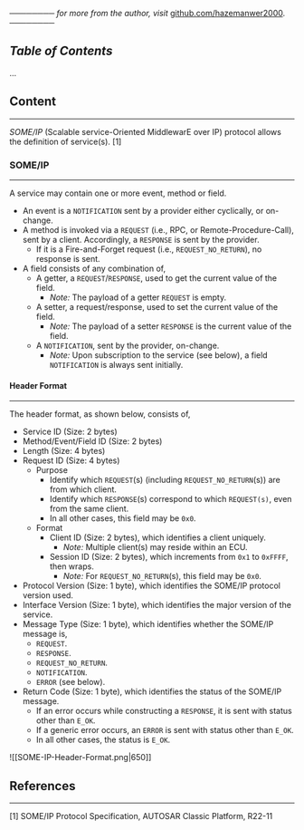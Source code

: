 ──────── *for more from the author, visit* [github.com/hazemanwer2000](https://github.com/hazemanwer2000). ────────
## *Table of Contents*
...
## Content
---
*SOME/IP* (Scalable service-Oriented MiddlewarE over IP) protocol allows the definition of service(s). [1]
### SOME/IP
---
A service may contain one or more event, method or field.
* An event is a `NOTIFICATION` sent by a provider either cyclically, or on-change.
* A method is invoked via a `REQUEST` (i.e., RPC, or Remote-Procedure-Call), sent by a client. Accordingly, a `RESPONSE` is sent by the provider.
	* If it is a Fire-and-Forget request (i.e., `REQUEST_NO_RETURN`), no response is sent.
* A field consists of any combination of,
	* A getter, a `REQUEST`/`RESPONSE`, used to get the current value of the field.
		* *Note:* The payload of a getter `REQUEST` is empty.
	* A setter, a request/response, used to set the current value of the field.
		* *Note:* The payload of a setter `RESPONSE` is the current value of the field.
	* A `NOTIFICATION`, sent by the provider, on-change.
		* *Note:* Upon subscription to the service (see below), a field `NOTIFICATION` is always sent initially.
#### Header Format
---
The header format, as shown below, consists of,
* Service ID (Size: 2 bytes)
* Method/Event/Field ID (Size: 2 bytes)
* Length (Size: 4 bytes)
* Request ID (Size: 4 bytes)
	* Purpose
		* Identify which `REQUEST`(s) (including `REQUEST_NO_RETURN`(s)) are from which client.
		* Identify which `RESPONSE`(s) correspond to which `REQUEST(s)`, even from the same client.
		* In all other cases, this field may be `0x0`.
	* Format
		* Client ID (Size: 2 bytes), which identifies a client uniquely.
			* *Note:* Multiple client(s) may reside within an ECU.
		* Session ID (Size: 2 bytes), which increments from `0x1` to `0xFFFF`, then wraps.
			* *Note:* For `REQUEST_NO_RETURN`(s), this field may be `0x0`.
* Protocol Version (Size: 1 byte), which identifies the SOME/IP protocol version used.
* Interface Version (Size: 1 byte), which identifies the major version of the service.
* Message Type (Size: 1 byte), which identifies whether the SOME/IP message is,
	* `REQUEST`.
	* `RESPONSE`.
	* `REQUEST_NO_RETURN`.
	* `NOTIFICATION`.
	* `ERROR` (see below).
* Return Code (Size: 1 byte), which identifies the status of the SOME/IP message.
	* If an error occurs while constructing a `RESPONSE`, it is sent with status other than `E_OK`.
	* If a generic error occurs, an `ERROR` is sent with status other than `E_OK`.
	* In all other cases, the status is `E_OK`.

![[SOME-IP-Header-Format.png|650]]
## References
---
[1] SOME/IP Protocol Specification, AUTOSAR Classic Platform, R22-11